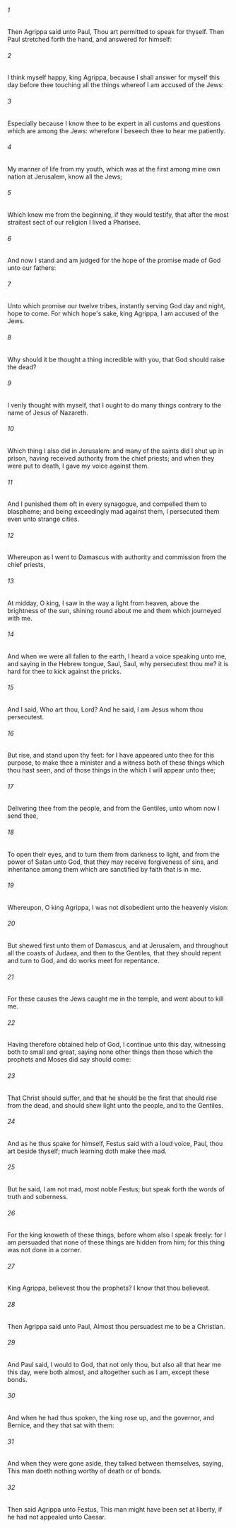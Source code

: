 ###### 1
Then Agrippa said unto Paul, Thou art permitted to speak for thyself. Then Paul stretched forth the hand, and answered for himself:

###### 2
I think myself happy, king Agrippa, because I shall answer for myself this day before thee touching all the things whereof I am accused of the Jews:

###### 3
Especially because I know thee to be expert in all customs and questions which are among the Jews: wherefore I beseech thee to hear me patiently.

###### 4
My manner of life from my youth, which was at the first among mine own nation at Jerusalem, know all the Jews;

###### 5
Which knew me from the beginning, if they would testify, that after the most straitest sect of our religion I lived a Pharisee.

###### 6
And now I stand and am judged for the hope of the promise made of God unto our fathers:

###### 7
Unto which promise our twelve tribes, instantly serving God day and night, hope to come. For which hope's sake, king Agrippa, I am accused of the Jews.

###### 8
Why should it be thought a thing incredible with you, that God should raise the dead?

###### 9
I verily thought with myself, that I ought to do many things contrary to the name of Jesus of Nazareth.

###### 10
Which thing I also did in Jerusalem: and many of the saints did I shut up in prison, having received authority from the chief priests; and when they were put to death, I gave my voice against them.

###### 11
And I punished them oft in every synagogue, and compelled them to blaspheme; and being exceedingly mad against them, I persecuted them even unto strange cities.

###### 12
Whereupon as I went to Damascus with authority and commission from the chief priests,

###### 13
At midday, O king, I saw in the way a light from heaven, above the brightness of the sun, shining round about me and them which journeyed with me.

###### 14
And when we were all fallen to the earth, I heard a voice speaking unto me, and saying in the Hebrew tongue, Saul, Saul, why persecutest thou me? it is hard for thee to kick against the pricks.

###### 15
And I said, Who art thou, Lord? And he said, I am Jesus whom thou persecutest.

###### 16
But rise, and stand upon thy feet: for I have appeared unto thee for this purpose, to make thee a minister and a witness both of these things which thou hast seen, and of those things in the which I will appear unto thee;

###### 17
Delivering thee from the people, and from the Gentiles, unto whom now I send thee,

###### 18
To open their eyes, and to turn them from darkness to light, and from the power of Satan unto God, that they may receive forgiveness of sins, and inheritance among them which are sanctified by faith that is in me.

###### 19
Whereupon, O king Agrippa, I was not disobedient unto the heavenly vision:

###### 20
But shewed first unto them of Damascus, and at Jerusalem, and throughout all the coasts of Judaea, and then to the Gentiles, that they should repent and turn to God, and do works meet for repentance.

###### 21
For these causes the Jews caught me in the temple, and went about to kill me.

###### 22
Having therefore obtained help of God, I continue unto this day, witnessing both to small and great, saying none other things than those which the prophets and Moses did say should come:

###### 23
That Christ should suffer, and that he should be the first that should rise from the dead, and should shew light unto the people, and to the Gentiles.

###### 24
And as he thus spake for himself, Festus said with a loud voice, Paul, thou art beside thyself; much learning doth make thee mad.

###### 25
But he said, I am not mad, most noble Festus; but speak forth the words of truth and soberness.

###### 26
For the king knoweth of these things, before whom also I speak freely: for I am persuaded that none of these things are hidden from him; for this thing was not done in a corner.

###### 27
King Agrippa, believest thou the prophets? I know that thou believest.

###### 28
Then Agrippa said unto Paul, Almost thou persuadest me to be a Christian.

###### 29
And Paul said, I would to God, that not only thou, but also all that hear me this day, were both almost, and altogether such as I am, except these bonds.

###### 30
And when he had thus spoken, the king rose up, and the governor, and Bernice, and they that sat with them:

###### 31
And when they were gone aside, they talked between themselves, saying, This man doeth nothing worthy of death or of bonds.

###### 32
Then said Agrippa unto Festus, This man might have been set at liberty, if he had not appealed unto Caesar.

